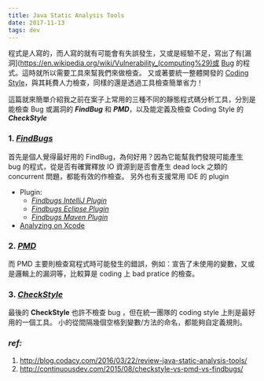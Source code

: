 ```yaml
---
title: Java Static Analysis Tools
date: 2017-11-13
tags: dev
---
```


程式是人寫的，而人寫的就有可能會有失誤發生，又或是經驗不足，寫出了有[漏洞](https://en.wikipedia.org/wiki/Vulnerability_(computing%29)或 [Bug](https://en.wikipedia.org/wiki/Software_bug) 的程式。這時就所以需要工具來幫我們來做檢查。 又或著要統一整體開發的 [Coding Style](https://developer.mozilla.org/en-US/docs/Mozilla/Developer_guide/Coding_Style)，與其耗費人力檢查，同樣的還是透過工具檢查簡單省力！

這篇就來簡單介紹我之前在案子上常用的三種不同的靜態程式碼分析工具，分別是能檢查 Bug 或漏洞的 _**FindBug**_ 和 _**PMD**_，以及能定義及檢查 Coding Style 的 _**CheckStyle**_

### 1. _[FindBugs](http://findbugs.sourceforge.net/)_
首先是個人覺得最好用的 FindBug，為何好用？因為它能幫我們發現可能產生 bug 的程式，從是否有確實釋放 IO 資源到是否會產生 dead lock 之類的 concurrent 問題，都能有效的作檢查。 另外也有支援常用 IDE 的 plugin

  * Plugin: 
    * _[Findbugs IntelliJ Plugin](https://plugins.jetbrains.com/plugin/3847?pr=idea)_
    * _[Findbugs Eclipse Plugin](http://andrei.gmxhome.de/findbugs/index.html)_
    * _[Findbugs Maven Plugin](http://gleclaire.github.io/findbugs-maven-plugin/usage.html)_
  * [Analyzing on Xcode](https://developer.apple.com/library/content/documentation/ToolsLanguages/Conceptual/Xcode_Overview/AnalyzingYourCode.html)

### 2. _[PMD](https://pmd.github.io/)_
而 PMD 主要則檢查寫程式時可能發生的錯誤，例如：宣告了未使用的變數，又或是邏輯上的漏洞等，比較算是 coding 上 bad pratice 的檢查。

### 3. _[CheckStyle](http://checkstyle.sourceforge.net/)_
最後的 **CheckStyle** 也許不檢查 bug ，但在統一團隊的 coding style 上則是最好用的一個工具。
小的從間隔幾個空格到變數/方法的命名，都能夠自定義規則。

### _ref:_
1. http://blog.codacy.com/2016/03/22/review-java-static-analysis-tools/
2. http://continuousdev.com/2015/08/checkstyle-vs-pmd-vs-findbugs/

